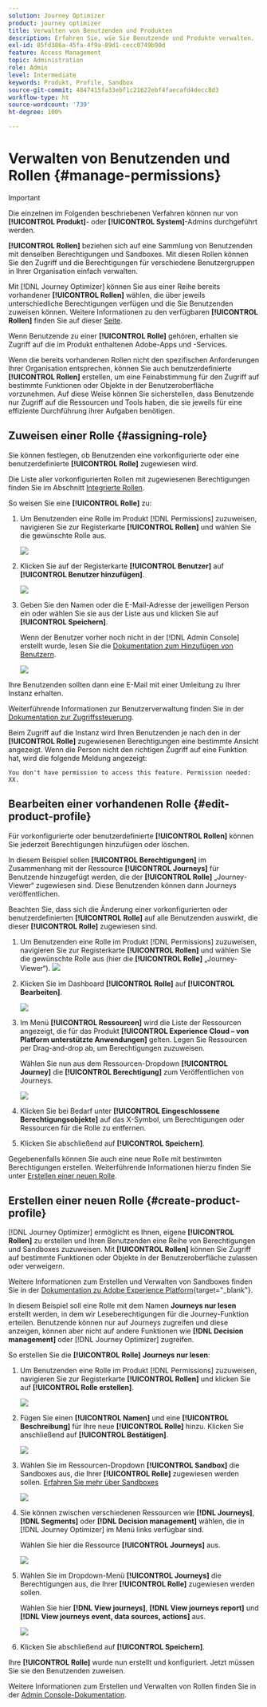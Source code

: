 ```yaml
---
solution: Journey Optimizer
product: journey optimizer
title: Verwalten von Benutzenden und Produkten
description: Erfahren Sie, wie Sie Benutzende und Produkte verwalten.
exl-id: 85fd386a-45fa-4f9a-89d1-cecc0749b90d
feature: Access Management
topic: Administration
role: Admin
level: Intermediate
keywords: Produkt, Profile, Sandbox
source-git-commit: 4847415fa33ebf1c21622ebf4faecafd4decc8d3
workflow-type: ht
source-wordcount: '739'
ht-degree: 100%

---
```


# Verwalten von Benutzenden und Rollen {#manage-permissions}

>[!IMPORTANT]
>
> Die einzelnen im Folgenden beschriebenen Verfahren können nur von **[!UICONTROL Produkt]**- oder **[!UICONTROL System]**-Admins durchgeführt werden.

**[!UICONTROL Rollen]** beziehen sich auf eine Sammlung von Benutzenden mit denselben Berechtigungen und Sandboxes. Mit diesen Rollen können Sie den Zugriff und die Berechtigungen für verschiedene Benutzergruppen in Ihrer Organisation einfach verwalten.

Mit [!DNL Journey Optimizer] können Sie aus einer Reihe bereits vorhandener **[!UICONTROL Rollen]** wählen, die über jeweils unterschiedliche Berechtigungen verfügen und die Sie Benutzenden zuweisen können. Weitere Informationen zu den verfügbaren **[!UICONTROL Rollen]** finden Sie auf dieser [Seite](ootb-product-profiles.md).

Wenn Benutzende zu einer **[!UICONTROL Rolle]** gehören, erhalten sie Zugriff auf die im Produkt enthaltenen Adobe-Apps und -Services.

Wenn die bereits vorhandenen Rollen nicht den spezifischen Anforderungen Ihrer Organisation entsprechen, können Sie auch benutzerdefinierte **[!UICONTROL Rollen]** erstellen, um eine Feinabstimmung für den Zugriff auf bestimmte Funktionen oder Objekte in der Benutzeroberfläche vorzunehmen. Auf diese Weise können Sie sicherstellen, dass Benutzende nur Zugriff auf die Ressourcen und Tools haben, die sie jeweils für eine effiziente Durchführung ihrer Aufgaben benötigen.

## Zuweisen einer Rolle {#assigning-role}

Sie können festlegen, ob Benutzenden eine vorkonfigurierte oder eine benutzerdefinierte **[!UICONTROL Rolle]** zugewiesen wird.

Die Liste aller vorkonfigurierten Rollen mit zugewiesenen Berechtigungen finden Sie im Abschnitt [Integrierte Rollen](ootb-product-profiles.md).

So weisen Sie eine **[!UICONTROL Rolle]** zu:

1. Um Benutzenden eine Rolle im Produkt [!DNL Permissions] zuzuweisen, navigieren Sie zur Registerkarte **[!UICONTROL Rollen]** und wählen Sie die gewünschte Rolle aus.

   ![](assets/do-not-localize/access_control_2.png)

1. Klicken Sie auf der Registerkarte **[!UICONTROL Benutzer]** auf **[!UICONTROL Benutzer hinzufügen]**.

   ![](assets/do-not-localize/access_control_3.png)

1. Geben Sie den Namen oder die E-Mail-Adresse der jeweiligen Person ein oder wählen Sie sie aus der Liste aus und klicken Sie auf **[!UICONTROL Speichern]**.

   Wenn der Benutzer vorher noch nicht in der [!DNL Admin Console] erstellt wurde, lesen Sie die [Dokumentation zum Hinzufügen von Benutzern](https://experienceleague.adobe.com/docs/experience-platform/access-control/ui/users.html?lang=de).

   ![](assets/do-not-localize/access_control_4.png)

Ihre Benutzenden sollten dann eine E-Mail mit einer Umleitung zu Ihrer Instanz erhalten.

Weiterführende Informationen zur Benutzerverwaltung finden Sie in der [Dokumentation zur Zugriffssteuerung](https://experienceleague.adobe.com/docs/experience-platform/access-control/home.html?lang=de).

Beim Zugriff auf die Instanz wird Ihren Benutzenden je nach den in der **[!UICONTROL Rolle]** zugewiesenen Berechtigungen eine bestimmte Ansicht angezeigt. Wenn die Person nicht den richtigen Zugriff auf eine Funktion hat, wird die folgende Meldung angezeigt:

`You don't have permission to access this feature. Permission needed: XX.`

## Bearbeiten einer vorhandenen Rolle {#edit-product-profile}

Für vorkonfigurierte oder benutzerdefinierte **[!UICONTROL Rollen]** können Sie jederzeit Berechtigungen hinzufügen oder löschen.

In diesem Beispiel sollen **[!UICONTROL Berechtigungen]** im Zusammenhang mit der Ressource **[!UICONTROL Journeys]** für Benutzende hinzugefügt werden, die der **[!UICONTROL Rolle]** „Journey-Viewer“ zugewiesen sind. Diese Benutzenden können dann Journeys veröffentlichen.

Beachten Sie, dass sich die Änderung einer vorkonfigurierten oder benutzerdefinierten **[!UICONTROL Rolle]** auf alle Benutzenden auswirkt, die dieser **[!UICONTROL Rolle]** zugewiesen sind.

1. Um Benutzenden eine Rolle im Produkt [!DNL Permissions] zuzuweisen, navigieren Sie zur Registerkarte **[!UICONTROL Rollen]** und wählen Sie die gewünschte Rolle aus (hier die **[!UICONTROL Rolle]** „Journey-Viewer“).
   ![](assets/do-not-localize/access_control_5.png)

1. Klicken Sie im Dashboard **[!UICONTROL Rolle]** auf **[!UICONTROL Bearbeiten]**.

   ![](assets/do-not-localize/access_control_6.png)

1. Im Menü **[!UICONTROL Ressourcen]** wird die Liste der Ressourcen angezeigt, die für das Produkt **[!UICONTROL Experience Cloud – von Platform unterstützte Anwendungen]** gelten. Legen Sie Ressourcen per Drag-and-drop ab, um Berechtigungen zuzuweisen.

   Wählen Sie nun aus dem Ressourcen-Dropdown **[!UICONTROL Journey]** die **[!UICONTROL Berechtigung]** zum Veröffentlichen von Journeys.

   ![](assets/do-not-localize/access_control_14.png)

1. Klicken Sie bei Bedarf unter **[!UICONTROL Eingeschlossene Berechtigungsobjekte]** auf das X-Symbol, um Berechtigungen oder Ressourcen für die Rolle zu entfernen.

1. Klicken Sie abschließend auf **[!UICONTROL Speichern]**.

Gegebenenfalls können Sie auch eine neue Rolle mit bestimmten Berechtigungen erstellen. Weiterführende Informationen hierzu finden Sie unter [Erstellen einer neuen Rolle](#create-product-profile).

## Erstellen einer neuen Rolle {#create-product-profile}

[!DNL Journey Optimizer] ermöglicht es Ihnen, eigene **[!UICONTROL Rollen]** zu erstellen und Ihren Benutzenden eine Reihe von Berechtigungen und Sandboxes zuzuweisen. Mit **[!UICONTROL Rollen]** können Sie Zugriff auf bestimmte Funktionen oder Objekte in der Benutzeroberfläche zulassen oder verweigern.

Weitere Informationen zum Erstellen und Verwalten von Sandboxes finden Sie in der [Dokumentation zu Adobe Experience Platform](https://experienceleague.adobe.com/docs/experience-platform/sandbox/ui/user-guide.html?lang=de){target="_blank"}.

In diesem Beispiel soll eine Rolle mit dem Namen **Journeys nur lesen** erstellt werden, in dem wir Leseberechtigungen für die Journey-Funktion erteilen. Benutzende können nur auf Journeys zugreifen und diese anzeigen, können aber nicht auf andere Funktionen wie **[!DNL  Decision management]** oder [!DNL Journey Optimizer] zugreifen.

So erstellen Sie die **[!UICONTROL Rolle]** **Journeys nur lesen**:

1. Um Benutzenden eine Rolle im Produkt [!DNL Permissions] zuzuweisen, navigieren Sie zur Registerkarte **[!UICONTROL Rollen]** und klicken Sie auf **[!UICONTROL Rolle erstellen]**.

   ![](assets/do-not-localize/access_control_9.png)

1. Fügen Sie einen **[!UICONTROL Namen]** und eine **[!UICONTROL Beschreibung]** für Ihre neue **[!UICONTROL Rolle]** hinzu. Klicken Sie anschließend auf **[!UICONTROL Bestätigen]**.

   ![](assets/do-not-localize/access_control_10.png)

1. Wählen Sie im Ressourcen-Dropdown **[!UICONTROL Sandbox]** die Sandboxes aus, die Ihrer **[!UICONTROL Rolle]** zugewiesen werden sollen. [Erfahren Sie mehr über Sandboxes](sandboxes.md)

   ![](assets/do-not-localize/access_control_13.png)

1. Sie können zwischen verschiedenen Ressourcen wie **[!DNL Journeys]**, **[!DNL Segments]** oder **[!DNL Decision management]** wählen, die in [!DNL Journey Optimizer] im Menü links verfügbar sind.

   Wählen Sie hier die Ressource **[!UICONTROL Journeys]** aus.

   ![](assets/do-not-localize/access_control_11.png)

1. Wählen Sie im Dropdown-Menü **[!UICONTROL Journeys]** die Berechtigungen aus, die Ihrer **[!UICONTROL Rolle]** zugewiesen werden sollen.

   Wählen Sie hier **[!DNL View journeys]**, **[!DNL View journeys report]** und **[!DNL View journeys event, data sources, actions]** aus.

   ![](assets/do-not-localize/access_control_12.png)

1. Klicken Sie abschließend auf **[!UICONTROL Speichern]**.

Ihre **[!UICONTROL Rolle]** wurde nun erstellt und konfiguriert. Jetzt müssen Sie sie den Benutzenden zuweisen.

Weitere Informationen zum Erstellen und Verwalten von Rollen finden Sie in der [Admin Console-Dokumentation](https://experienceleague.adobe.com/docs/experience-platform/access-control/abac/permissions-ui/roles.html?lang=de).
